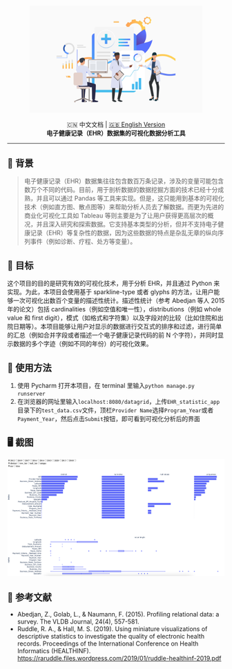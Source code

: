 <p align="center">
    <img width="400" src="./assets/EHRs.jpg">
</p>


<div align="center">
    <span>🇨🇳 中文文档</span>
    <span>|</span>
    <span><a target="_blank" href="README.md">🇬🇧 English Version</a></span>
</div>

<div align="center">
    <strong>电子健康记录（EHR）数据集的可视化数据分析工具</strong>
</div>

---

## 👀 背景

> 电子健康记录（EHR）数据集往往包含数百万条记录，涉及的变量可能包含数万个不同的代码。目前，用于剖析数据的数据挖掘方面的技术已经十分成熟，并且可以通过 Pandas 等工具来实现。但是，这只能用到基本的可视化技术（例如直方图、散点图等）来帮助分析人员去了解数据。而更为先进的商业化可视化工具如 Tableau 等则主要是为了让用户获得更高层次的概况，并且深入研究和探索数据。它支持基本类型的分析，但并不支持电子健康记录（EHR）等复杂性的数据，因为这些数据的特点是杂乱无章的纵向序列事件（例如诊断、疗程、处方等变量）。

## 🎯 目标

这个项目的目的是研究有效的可视化技术，用于分析 EHR，并且通过 Python 来实现。为此，本项目会使用基于 sparkline-type 或者 glyphs 的方法，让用户能够一次可视化出数百个变量的描述性统计。描述性统计（参考 Abedjan 等人 2015 年的论文）包括 cardinalities（例如空值和唯一性），distributions（例如 whole value 和 first digit），模式（如格式和字符集）以及字段对的比较（比如住院和出院日期等）。本项目能够让用户对显示的数据进行交互式的排序和过滤，进行简单的汇总（例如合并字段或者描述一个电子健康记录代码的前 N 个字符），并同时显示数据的多个字迹（例如不同的年份）的可视化效果。

## 🚀 使用方法

1. 使用 Pycharm 打开本项目，在 terminal 里输入`python manage.py runserver`
2. 在浏览器的网址里输入`localhost:8080/datagrid`，上传`EHR_statistic_app`目录下的`test_data.csv`文件，顶栏`Provider Name`选择`Program_Year`或者`Payment_Year`，然后点击`Submit`按钮，即可看到可视化分析后的界面

## 🖥 截图

![](./assets/screenshot.png)

## 📝 参考文献

* Abedjan, Z., Golab, L., & Naumann, F. (2015). Profiling relational data: a survey. The VLDB Journal, 24(4), 557-581.
* Ruddle, R. A., & Hall, M. S. (2019). Using miniature visualizations of descriptive statistics to investigate the quality of electronic health records. Proceedings of the International Conference on Health Informatics (HEALTHINF). https://raruddle.files.wordpress.com/2019/01/ruddle-healthinf-2019.pdf